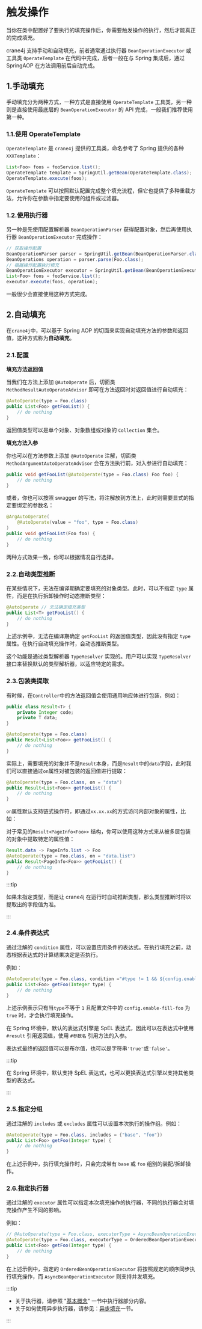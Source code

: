 # 触发操作

当你在类中配置好了要执行的填充操作后，你需要触发操作的执行，然后才能真正的完成填充。

crane4j 支持手动和自动填充，前者通常通过执行器 `BeanOperationExecutor` 或工具类 `OperateTemplate` 在代码中完成，后者一般在与 Spring 集成后，通过 SpringAOP 在方法调用前后自动完成。

## 1.手动填充

手动填充分为两种方式，一种方式是直接使用 `OperateTemplate` 工具类，另一种则是直接使用最底层的 `BeanOperationExecutor` 的 API 完成，一般我们推荐使用第一种。

### 1.1.使用 OperateTemplate

`OperateTemplate` 是 `crane4j` 提供的工具类，命名参考了 Spring 提供的各种 `XXXTemplate`：

~~~~java
List<Foo> foos = fooService.list();
OperateTemplate template = SpringUtil.getBean(OperateTemplate.class);
OperateTemplate.execute(foos);
~~~~

`OperateTemplate` 可以按照默认配置完成整个填充流程，但它也提供了多种重载方法，允许你在参数中指定要使用的组件或过滤器。

### 1.2.使用执行器

另一种是先使用配置解析器 `BeanOperationParser` 获得配置对象，然后再使用执行器 `BeanOperationExecutor` 完成操作：

~~~java
// 获取操作配置
BeanOperationParser parser = SpringUtil.getBean(BeanOperationParser.class);
BeanOperations operation = parser.parse(Foo.class);
// 根据操作配置执行填充
BeanOperationExecutor executor = SpringUtil.getBean(BeanOperationExecutor.class);
List<Foo> foos = fooService.list();
executor.execute(foos, operation);
~~~

一般很少会直接使用这种方式完成。

## 2.自动填充

在`crane4j`中，可以基于 Spring AOP 的切面来实现自动填充方法的参数和返回值，这种方式称为**自动填充**。

### 2.1.配置

**填充方法返回值**

当我们在方法上添加 `@AutoOperate` 后，切面类 `MethodResultAutoOperateAdvisor` 即可在方法返回时对返回值进行自动填充：

~~~java
@AutoOperate(type = Foo.class)
public List<Foo> getFooList() {
    // do nothing
}
~~~

返回值类型可以是单个对象、对象数组或对象的 `Collection` 集合。

**填充方法入参**

你也可以在方法参数上添加 `@AutoOperate` 注解，切面类 `MethodArgumentAutoOperateAdvisor` 会在方法执行前，对入参进行自动填充：

~~~java
public void getFooList(@AutoOperate(type = Foo.class) Foo foo) {
    // do nothing
}
~~~

或者，你也可以按照 swagger 的写法，将注解放到方法上，此时则需要显式的指定要绑定的参数名：

~~~java
@ArgAutoOperate(
    @AutoOperate(value = "foo", type = Foo.class)
)
public void getFooList(Foo foo) {
    // do nothing
}
~~~

两种方式效果一致，你可以根据情况自行选择。

### 2.2.自动类型推断

在某些情况下，无法在编译期确定要填充的对象类型。此时，可以不指定 `type` 属性，而是在执行拆卸操作时动态推断类型：

```java
@AutoOperate // 无法确定填充类型
public List<T> getFooList() {
    // do nothing
}
```

上述示例中，无法在编译期确定 `getFooList` 的返回值类型，因此没有指定 `type` 属性。在执行自动填充操作时，会动态推断类型。

这个功能是通过类型解析器 `TypeResolver` 实现的。用户可以实现 `TypeResolver` 接口来替换默认的类型解析器，以适应特定的需求。

### 2.3.包装类提取

有时候，在`Controller`中的方法返回值会使用通用响应体进行包装，例如：

~~~java
public class Result<T> {
    private Integer code;
    private T data;
}

@AutoOperate(type = Foo.class)
public Result<List<Foo>> getFooList() {
    // do nothing
}
~~~

实际上，需要填充的对象并不是`Result`本身，而是`Result`中的`data`字段，此时我们可以直接通过`on`属性对被包装的返回值进行提取：

~~~java
@AutoOperate(type = Foo.class, on = "data")
public Result<List<Foo>> getFooList() {
    // do nothing
}
~~~

`on`属性默认支持链式操作符，即通过`xx.xx.xx`的方式访问内部对象的属性，比如：

对于常见的`Result<PageInfo<Foo>>` 结构，你可以使用这种方式来从被多层包装的对象中提取特定的属性值：

~~~java
Result.data -> PageInfo.list -> Foo
@AutoOperate(type = Foo.class, on = "data.list")
public Result<PageInfo<Foo>> getFooList() {
    // do nothing
}
~~~

:::tip

如果未指定类型，而是让 crane4j 在运行时自动推断类型，那么类型推断时将以提取出的字段值为准。

:::

### 2.4.条件表达式

通过注解的 `condition` 属性，可以设置应用条件的表达式。在执行填充之前，动态根据表达式的计算结果决定是否执行。

例如：

~~~java
@AutoOperate(type = Foo.class, condition ="#type != 1 && ${config.enable-fill-foo}")
public List<Foo> getFoo(Integer type) {
    // do nothing
}
~~~

上述示例表示只有当`type`不等于 `1` 且配置文件中的 `config.enable-fill-foo` 为 `true` 时，才会执行填充操作。

在 Spring 环境中，默认的表达式引擎是 SpEL 表达式，因此可以在表达式中使用 `#result` 引用返回值，使用 `#参数名` 引用方法的入参。

表达式最终的返回值可以是布尔值，也可以是字符串`'true'`或`'false'`。

:::tip

在 Spring 环境中，默认支持 SpEL 表达式，也可以更换表达式引擎以支持其他类型的表达式。

:::

### 2.5.指定分组

通过注解的 `includes` 或 `excludes` 属性可以设置本次执行的操作组。例如：

```java
@AutoOperate(type = Foo.class, includes = {"base", "foo"})
public List<Foo> getFoo(Integer type) {
    // do nothing
}
```

在上述示例中，执行填充操作时，只会完成带有 `base` 或 `foo` 组别的装配/拆卸操作。

### 2.6.指定执行器

通过注解的 `executor` 属性可以指定本次填充操作的执行器，不同的执行器会对填充操作产生不同的影响。

例如：

~~~java
// @AutoOperate(type = Foo.class, executorType = AsyncBeanOperationExecutor.class)
@AutoOperate(type = Foo.class, executorType = OrderedBeanOperationExecutor.class)
public List<Foo> getFoo(Integer type) {
    // do nothing
}
~~~

在上述示例中，指定的 `OrderedBeanOperationExecutor` 将按照规定的顺序同步执行填充操作，而 `AsyncBeanOperationExecutor` 则支持并发填充。

:::tip

- 关于执行器，请参照 "[基本概念](./../user_guide/basic_concept.md)" 一节中执行器部分内容。
- 关于如何使用异步执行器，请参见：[异步填充](./../advanced/async_executor.md)一节。

:::

